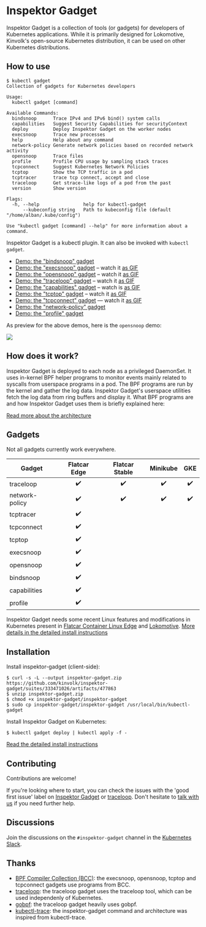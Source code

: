 # Inspektor Gadget

Inspektor Gadget is a collection of tools (or gadgets) for developers of
Kubernetes applications. While it is primarily designed for Lokomotive,
Kinvolk's open-source Kubernetes distribution, it can be used on other
Kubernetes distributions.

## How to use

```
$ kubectl gadget
Collection of gadgets for Kubernetes developers

Usage:
  kubectl gadget [command]

Available Commands:
  bindsnoop      Trace IPv4 and IPv6 bind() system calls
  capabilities   Suggest Security Capabilities for securityContext
  deploy         Deploy Inspektor Gadget on the worker nodes
  execsnoop      Trace new processes
  help           Help about any command
  network-policy Generate network policies based on recorded network activity
  opensnoop      Trace files
  profile        Profile CPU usage by sampling stack traces
  tcpconnect     Suggest Kubernetes Network Policies
  tcptop         Show the TCP traffic in a pod
  tcptracer      trace tcp connect, accept and close
  traceloop      Get strace-like logs of a pod from the past
  version        Show version

Flags:
  -h, --help                help for kubectl-gadget
      --kubeconfig string   Path to kubeconfig file (default "/home/alban/.kube/config")

Use "kubectl gadget [command] --help" for more information about a command.
```

Inspektor Gadget is a kubectl plugin. It can also be invoked with `kubectl gadget`.

- [Demo: the "bindsnoop" gadget](Documentation/demo-bindsnoop.md)
- [Demo: the "execsnoop" gadget](Documentation/demo-execsnoop.md) – watch it [as GIF](Documentation/demos/demo-execsnoop-gifterminal.gif)
- [Demo: the "opensnoop" gadget](Documentation/demo-opensnoop.md) – watch it [as GIF](Documentation/demos/demo-opensnoop-gifterminal.gif)
- [Demo: the "traceloop" gadget](Documentation/demo-traceloop.md) – watch it [as GIF](Documentation/demos/demo-traceloop-gifterminal.gif)
- [Demo: the "capabilities" gadget](Documentation/demo-capabilities.md) – watch is [as GIF](Documentation/demos/demo-capabilities-gifterminal.gif)
- [Demo: the "tcptop" gadget](Documentation/demo-tcptop.md) – watch it [as GIF](Documentation/demos/demo-tcptop-gifterminal.gif)
- [Demo: the "tcpconnect" gadget](Documentation/demo-tcpconnect.md) — watch it [as GIF](Documentation/demos/demo-tcpconnect-gifterminal.gif)
- [Demo: the "network-policy" gadget](Documentation/demo-network-policy.md)
- [Demo: the "profile" gadget](Documentation/demo-profile.md)

As preview for the above demos, here is the `opensnoop` demo:

![](Documentation/demos/demo-opensnoop-gifterminal.gif)

## How does it work?

Inspektor Gadget is deployed to each node as a privileged DaemonSet.
It uses in-kernel BPF helper programs to monitor events mainly related to
syscalls from userspace programs in a pod. The BPF programs are run by
the kernel and gather the log data. Inspektor Gadget's userspace
utilities fetch the log data from ring buffers and display it. What BPF
programs are and how Inspektor Gadget uses them is briefly explained here:

[Read more about the architecture](Documentation/architecture.md)

## Gadgets

Not all gadgets currently work everywhere.

| Gadget            | Flatcar Edge | Flatcar Stable | Minikube | GKE |
|-------------------|:------------:|:--------------:|:--------:|:---:|
| traceloop         |       ✔️      |        ✔️       |     ✔️    |  ✔️  |
| network-policy    |       ✔️      |        ✔️       |     ✔️    |  ✔️  |
| tcptracer         |       ✔️      |                |          |     |
| tcpconnect        |       ✔️      |                |          |     |
| tcptop            |       ✔️      |                |          |     |
| execsnoop         |       ✔️      |                |          |     |
| opensnoop         |       ✔️      |                |          |     |
| bindsnoop         |       ✔️      |                |          |     |
| capabilities      |       ✔️      |                |          |     |
| profile           |       ✔️      |                |          |     |

Inspektor Gadget needs some recent Linux features and modifications in Kubernetes present in [Flatcar Container Linux Edge](https://kinvolk.io/blog/2019/05/introducing-the-flatcar-linux-edge-channel/) and [Lokomotive](https://kinvolk.io/blog/2019/05/driving-kubernetes-forward-with-lokomotive/). [More details in the detailed install instructions](Documentation/install.md)

## Installation

Install inspektor-gadget (client-side):

```
$ curl -s -L --output inspektor-gadget.zip https://github.com/kinvolk/inspektor-gadget/suites/333471026/artifacts/477863
$ unzip inspektor-gadget.zip
$ chmod +x inspektor-gadget/inspektor-gadget
$ sudo cp inspektor-gadget/inspektor-gadget /usr/local/bin/kubectl-gadget
```

Install Inspektor Gadget on Kubernetes:

```
$ kubectl gadget deploy | kubectl apply -f -
```

[Read the detailed install instructions](Documentation/install.md)

## Contributing

Contributions are welcome!

If you're looking where to start, you can check the issues with the 'good first issue' label on [Inspektor Gadget](https://github.com/kinvolk/inspektor-gadget/issues?q=is%3Aissue+is%3Aopen+label%3A%22good+first+issue%22) or [traceloop](https://github.com/kinvolk/traceloop/issues?q=is%3Aopen+is%3Aissue+label%3A%22good+first+issue%22). Don't hesitate to [talk with us](https://github.com/kinvolk/inspektor-gadget#discussions) if you need further help.

## Discussions

Join the discussions on the `#inspektor-gadget` channel in the [Kubernetes Slack](http://kubernetes.slack.com/).

## Thanks

* [BPF Compiler Collection (BCC)](https://github.com/iovisor/bcc): the execsnoop, opensnoop, tcptop and tcpconnect gadgets use programs from BCC.
* [traceloop](https://github.com/kinvolk/traceloop): the traceloop gadget uses the traceloop tool, which can be used independenly of Kubernetes.
* [gobpf](https://github.com/kinvolk/gobpf): the traceloop gadget heavily uses gobpf.
* [kubectl-trace](https://github.com/iovisor/kubectl-trace): the inspektor-gadget command and architecture was inspired from kubectl-trace.
